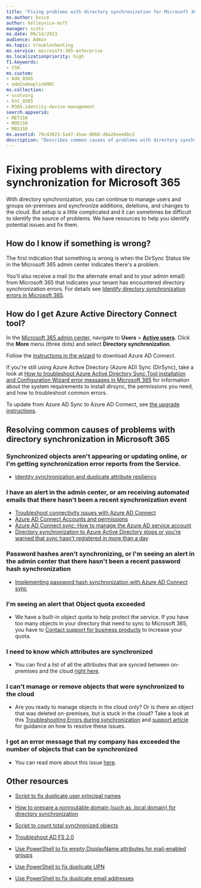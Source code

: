 ```yaml
---
title: "Fixing problems with directory synchronization for Microsoft 365"
ms.author: kvice
author: kelleyvice-msft
manager: scotv
ms.date: 09/14/2023
audience: Admin
ms.topic: troubleshooting
ms.service: microsoft-365-enterprise
ms.localizationpriority: high
f1.keywords:
- CSH
ms.custom: 
- Adm_O365
- admindeeplinkMAC
ms.collection:
- scotvorg
- Ent_O365
- M365-identity-device-management
search.appverid:
- MET150
- MOE150
- MBS150
ms.assetid: 79c43023-5a47-45ae-8068-d8a26eee6bc2
description: "Describes common causes of problems with directory synchronization in Office 365 and provides a few methods to help troubleshoot and resolve them."
---
```


# Fixing problems with directory synchronization for Microsoft 365

With directory synchronization, you can continue to manage users and groups on-premises and synchronize additions, deletions, and changes to the cloud. But setup is a little complicated and it can sometimes be difficult to identify the source of problems. We have resources to help you identify potential issues and fix them.
  
## How do I know if something is wrong?

The first indication that something is wrong is when the DirSync Status tile in the Microsoft 365 admin center indicates there's a problem.
  
You'll also receive a mail (to the alternate email and to your admin email) from Microsoft 365 that indicates your tenant has encountered directory synchronization errors. For details see [Identify directory synchronization errors in Microsoft 365](identify-directory-synchronization-errors.md).
  
## How do I get Azure Active Directory Connect tool?

In the [Microsoft 365 admin center](https://admin.microsoft.com), navigate to **Users** \> <a href="https://go.microsoft.com/fwlink/p/?linkid=834822" target="_blank">**Active users**</a>. Click the **More** menu (three dots) and select **Directory synchronization**.
  
Follow the [instructions in the wizard](set-up-directory-synchronization.md) to download Azure AD Connect. 
  
If you're still using Azure Active Directory (Azure AD) Sync (DirSync), take a look at [How to troubleshoot Azure Active Directory Sync Tool installation and Configuration Wizard error messages in Microsoft 365](/troubleshoot/azure/active-directory/installation-configuration-wizard-errors) for information about the system requirements to install dirsync, the permissions you need, and how to troubleshoot common errors.
  
To update from Azure AD Sync to Azure AD Connect, see [the upgrade instructions](/azure/active-directory/hybrid/how-to-dirsync-upgrade-get-started).
  
## Resolving common causes of problems with directory synchronization in Microsoft 365

### Synchronized objects aren't appearing or updating online, or I'm getting synchronization error reports from the Service.

- [Identity synchronization and duplicate attribute resiliency](/azure/active-directory/hybrid/how-to-connect-syncservice-duplicate-attribute-resiliency)

### I have an alert in the admin center, or am receiving automated emails that there hasn't been a recent synchronization event
- [Troubleshoot connectivity issues with Azure AD Connect](/azure/active-directory/hybrid/tshoot-connect-connectivity)
- [Azure AD Connect Accounts and permissions](/azure/active-directory/hybrid/reference-connect-accounts-permissions)
- [Azure AD Connect sync: How to manage the Azure AD service account](/azure/active-directory/hybrid/how-to-connect-azureadaccount)
- [Directory synchronization to Azure Active Directory stops or you're warned that sync hasn't registered in more than a day](https://support.microsoft.com/help/2882421/directory-synchronization-to-azure-active-directory-stops-or-you-re-warned-that-sync-hasn-t-registered-in-more-than-a-day)

### Password hashes aren't synchronizing, or I'm seeing an alert in the admin center that there hasn't been a recent password hash synchronization
- [Implementing password hash synchronization with Azure AD Connect sync](/azure/active-directory/hybrid/how-to-connect-password-hash-synchronization)

### I'm seeing an alert that Object quota exceeded
- We have a built-in object quota to help protect the service. If you have too many objects in your directory that need to sync to Microsoft 365, you have to [Contact support for business products](https://support.office.com/article/32a17ca7-6fa0-4870-8a8d-e25ba4ccfd4b) to increase your quota.

### I need to know which attributes are synchronized
- You can find a list of all the attributes that are synced between on-premises and the cloud [right here](https://go.microsoft.com/fwlink/p/?LinkId=396719).

### I can't manage or remove objects that were synchronized to the cloud
- Are you ready to manage objects in the cloud only? Or is there an object that was deleted on-premises, but is stuck in the cloud? Take a look at this [Troubleshooting Errors during synchronization](/azure/active-directory/hybrid/tshoot-connect-sync-errors) and [support article](/troubleshoot/azure/active-directory/cannot-manage-objects) for guidance on how to resolve these issues.

### I got an error message that my company has exceeded the number of objects that can be synchronized
- You can read more about this issue [here](/troubleshoot/azure/active-directory/exceed-number-objects-synced).
   
## Other resources

- [Script to fix duplicate user principal names](/samples/browse/?redirectedfrom=TechNet-Gallery)
    
- [How to prepare a nonroutable domain (such as .local domain) for directory synchronization](prepare-a-non-routable-domain-for-directory-synchronization.md)
    
- [Script to count total synchronized objects](/samples/browse/?redirectedfrom=TechNet-Gallery)
    
- [Troubleshoot AD FS 2.0](https://go.microsoft.com/fwlink/p/?LinkId=396727)
    
- [Use PowerShell to fix empty DisplayName attributes for mail-enabled groups](https://go.microsoft.com/fwlink/p/?LinkId=396728)
    
- [Use PowerShell to fix duplicate UPN](https://go.microsoft.com/fwlink/p/?LinkId=396730)
    
- [Use PowerShell to fix duplicate email addresses](https://go.microsoft.com/fwlink/p/?LinkId=396731)
